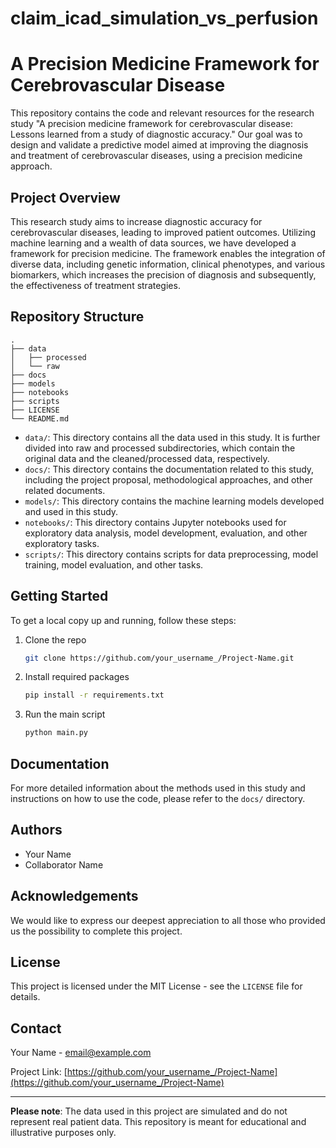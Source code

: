 # claim_icad_simulation_vs_perfusion
# A Precision Medicine Framework for Cerebrovascular Disease

This repository contains the code and relevant resources for the research study "A precision medicine framework for cerebrovascular disease: Lessons learned from a study of diagnostic accuracy." Our goal was to design and validate a predictive model aimed at improving the diagnosis and treatment of cerebrovascular diseases, using a precision medicine approach.

## Project Overview

This research study aims to increase diagnostic accuracy for cerebrovascular diseases, leading to improved patient outcomes. Utilizing machine learning and a wealth of data sources, we have developed a framework for precision medicine. The framework enables the integration of diverse data, including genetic information, clinical phenotypes, and various biomarkers, which increases the precision of diagnosis and subsequently, the effectiveness of treatment strategies.

## Repository Structure

```
.
├── data
│   ├── processed
│   └── raw
├── docs
├── models
├── notebooks
├── scripts
├── LICENSE
└── README.md
```

- `data/`: This directory contains all the data used in this study. It is further divided into raw and processed subdirectories, which contain the original data and the cleaned/processed data, respectively.
- `docs/`: This directory contains the documentation related to this study, including the project proposal, methodological approaches, and other related documents.
- `models/`: This directory contains the machine learning models developed and used in this study.
- `notebooks/`: This directory contains Jupyter notebooks used for exploratory data analysis, model development, evaluation, and other exploratory tasks.
- `scripts/`: This directory contains scripts for data preprocessing, model training, model evaluation, and other tasks.

## Getting Started

To get a local copy up and running, follow these steps:

1. Clone the repo
   ```sh
   git clone https://github.com/your_username_/Project-Name.git
   ```
2. Install required packages
   ```sh
   pip install -r requirements.txt
   ```
3. Run the main script
   ```sh
   python main.py
   ```

## Documentation

For more detailed information about the methods used in this study and instructions on how to use the code, please refer to the `docs/` directory.

## Authors

- Your Name
- Collaborator Name

## Acknowledgements

We would like to express our deepest appreciation to all those who provided us the possibility to complete this project.

## License

This project is licensed under the MIT License - see the `LICENSE` file for details.

## Contact

Your Name - email@example.com

Project Link: [https://github.com/your_username_/Project-Name](https://github.com/your_username_/Project-Name)

---

**Please note**: The data used in this project are simulated and do not represent real patient data. This repository is meant for educational and illustrative purposes only.
